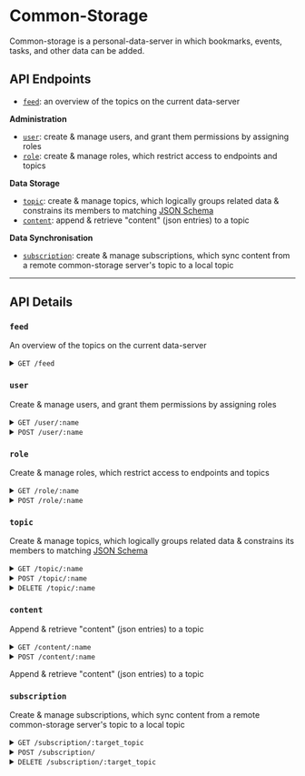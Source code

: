 # Common-Storage

Common-storage is a personal-data-server in which bookmarks, events, tasks, and
other data can be added.

## API Endpoints

- [`feed`](#/feed): an overview of the topics on the current data-server

**Administration**

- [`user`](#/user): create & manage users, and grant them permissions by
  assigning roles
- [`role`](#/role): create & manage roles, which restrict access to endpoints
  and topics

**Data Storage**

- [`topic`](#/topic): create & manage topics, which logically groups related
  data & constrains its members to matching
  [JSON Schema](https://json-schema.org/)
- [`content`](#/content): append & retrieve "content" (json entries) to a topic

**Data Synchronisation**

- [`subscription`](#/subscription): create & manage subscriptions, which sync
  content from a remote common-storage server's topic to a local topic

---

## API Details

### `feed`

An overview of the topics on the current data-server

<details>
  <summary><code>GET /feed</code> </summary>

Returns a description provided by the server, and a list of topics & associated
statistics

**Parameters**

None

**Body**

None

**Response**

```json
{
	description,
	title,
	version,
	topics: [{
		topic: {
			name,
			description,
			created
		},
		stats: {
			count,
			lastUpdated
		}
	}]
}
```

</details>

### `user`

Create & manage users, and grant them permissions by assigning roles

<details>
  <summary><code>GET /user/:name</code> </summary>

**Parameters**

**Body**

</details>

<details>
  <summary><code>POST /user/:name</code> </summary>
</details>

### `role`

Create & manage roles, which restrict access to endpoints and topics

<details>
  <summary><code>GET /role/:name</code> </summary>

**Parameters**

**Body**

```json
```

</details>

<details>
  <summary><code>POST /role/:name</code> </summary>

**Parameters**

**Body**

```json
```

</details>

### `topic`

Create & manage topics, which logically groups related data & constrains its
members to matching [JSON Schema](https://json-schema.org/)

<details>
  <summary><code>GET /topic/:name</code> </summary>

**Parameters**

**Body**

```json
```

</details>

<details>
  <summary><code>POST /topic/:name</code> </summary>

**Parameters**

**Body**

```json
```

</details>

<details>
  <summary><code>DELETE /topic/:name</code> </summary>

**Parameters**

**Body**

```json
```

</details>

### `content`

Append & retrieve "content" (json entries) to a topic

<details>
  <summary><code>GET /content/:name</code> </summary>

**Parameters**

**Body**

```json
```

</details>

<details>
  <summary><code>POST /content/:name</code> </summary>

**Parameters**

**Body**

```json
```

</details>

Append & retrieve "content" (json entries) to a topic

### `subscription`

Create & manage subscriptions, which sync content from a remote common-storage
server's topic to a local topic

<details>
  <summary><code>GET /subscription/:target_topic</code> </summary>

**Parameters**

**Body**

```json
```

</details>

<details>
  <summary><code>POST /subscription/</code> </summary>

**Parameters**

**Body**

```json
```

</details>

<details>
  <summary><code>DELETE /subscription/:target_topic</code> </summary>

**Parameters**

**Body**

```json
```

</details>
